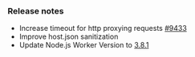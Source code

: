 ### Release notes

<!-- Please add your release notes in the following format:
- My change description (#PR)
-->
- Increase timeout for http proxying requests [#9433](https://github.com/Azure/azure-functions-host/pull/9433)
- Improve host.json sanitization
- Update Node.js Worker Version to [3.8.1](https://github.com/Azure/azure-functions-nodejs-worker/releases/tag/v3.8.1)

